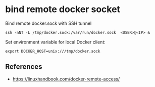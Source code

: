 # bind remote docker socket

Bind remote docker.sock with SSH tunnel

```
ssh -nNT -L /tmp/docker.sock:/var/run/docker.sock  <USER>@<IP> &
```

Set environment variable for local Docker client:

```
export DOCKER_HOST=unix:///tmp/docker.sock
```

## References

- https://linuxhandbook.com/docker-remote-access/